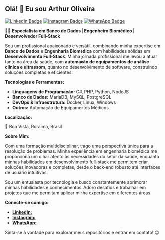 ## Olá! 👋 Eu sou Arthur Oliveira

[![LinkedIn Badge](https://img.shields.io/badge/LinkedIn-0077B5?style=for-the-badge&logo=linkedin&logoColor=white)](https://www.linkedin.com/in/arthur-oliveira-oficial/)
[![Instagram Badge](https://img.shields.io/badge/Instagram-E4405F?style=for-the-badge&logo=instagram&logoColor=white)](https://www.instagram.com/arthur_oliveira_oficial/)
[![WhatsApp Badge](https://img.shields.io/badge/WhatsApp-25D366?style=for-the-badge&logo=whatsapp&logoColor=white)](https://wa.me/5595984037672)

👨‍💻 **Especialista em Banco de Dados | Engenheiro Biomédico | Desenvolvedor Full-Stack**

Sou um profissional apaixonado e versátil, combinando minha expertise em **Banco de Dados** e **Engenharia Biomédica** com habilidades sólidas em **Desenvolvimento Full-Stack**.  Minha jornada profissional me levou a atuar tanto na área da saúde, com **automação de equipamentos de análise clínica e ultrassom**, quanto no desenvolvimento de software, construindo soluções completas e eficientes.

**Tecnologias e Ferramentas:**

* **Linguagens de Programação:** C#, PHP, Python, NodeJS
* **Banco de Dados:** MariaDB, MySQL, PostgreSQL
* **DevOps & Infraestrutura:** Docker, Linux, Windows
* **Outros:**  Automação de Equipamentos Médicos

**Localização:**

📍 Boa Vista, Roraima, Brasil

**Sobre Mim:**

Com uma formação multidisciplinar, trago uma perspectiva única para a resolução de problemas. Minha experiência em engenharia biomédica me proporciona um olhar atento às necessidades do setor da saúde, enquanto minhas habilidades em desenvolvimento full-stack me permitem criar soluções inovadoras e completas, desde o back-end robusto até interfaces de usuário intuitivas.

Sou um entusiasta por tecnologia e busco constantemente aprimorar minhas habilidades e conhecimentos. Adoro desafios e trabalhar em projetos que me permitam aplicar minha expertise em diferentes áreas.

**Conecte-se comigo:**

* [**LinkedIn:**](https://www.linkedin.com/in/arthur-oliveira-oficial/)
* [**Instagram:**](https://www.instagram.com/arthur_oliveira_oficial/)
* [**WhatsApp:**](https://wa.me/5595984037672)

Sinta-se à vontade para explorar meus repositórios e entrar em contato! 😊
